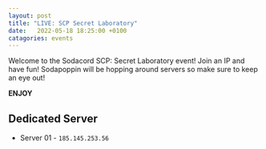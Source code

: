```yaml
---
layout: post
title: "LIVE: SCP Secret Laboratory"
date:   2022-05-18 18:25:00 +0100
catagories: events
---
```


Welcome to the Sodacord SCP: Secret Laboratory event!
Join an IP and have fun! Sodapoppin will be hopping around servers so make sure to keep an eye out!

**ENJOY**

## Dedicated Server
* Server 01 - `185.145.253.56`
